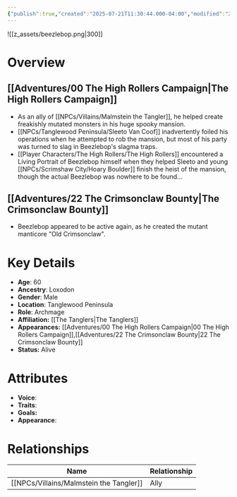 ```yaml
---
{"publish":true,"created":"2025-07-21T11:30:44.000-04:00","modified":"2025-10-17T10:19:31.699-04:00","published":"2025-10-17T10:19:31.699-04:00","cssclasses":"","Age":"60","Ancestry":"Loxodon","Gender":"Male","Location":["Tanglewood Peninsula"],"Role":["Archmage"],"Affiliation":["[[The Tanglers]]"],"Appearances":["[[00 The High Rollers Campaign]]","[[22 The Crimsonclaw Bounty]]"],"Status":"Alive"}
---
```


![[z_assets/beezlebop.png|300]]

# Overview

## [[Adventures/00 The High Rollers Campaign\|The High Rollers Campaign]]
- As an ally of [[NPCs/Villains/Malmstein the Tangler]], he helped create freakishly mutated monsters in his huge spooky mansion. 
- [[NPCs/Tanglewood Peninsula/Sleeto Van Coof]] inadvertently foiled his operations when he attempted to rob the mansion, but most of his party was turned to slag in Beezlebop's slagma traps. 
- [[Player Characters/The High Rollers/The High Rollers]] encountered a Living Portrait of Beezlebop himself when they helped Sleeto and young [[NPCs/Scrimshaw City/Hoary Boulder]] finish the heist of the mansion, though the actual Beezlebop was nowhere to be found...

## [[Adventures/22 The Crimsonclaw Bounty\|The Crimsonclaw Bounty]] 
- Beezlebop appeared to be active again, as he created the mutant manticore "Old Crimsonclaw".

# Key Details
- **Age**: 60
- **Ancestry**: Loxodon
- **Gender**: Male
- **Location**: Tanglewood Peninsula
- **Role**: Archmage
- **Affiliation:** [[The Tanglers\|The Tanglers]]
- **Appearances:** [[Adventures/00 The High Rollers Campaign\|00 The High Rollers Campaign]],[[Adventures/22 The Crimsonclaw Bounty\|22 The Crimsonclaw Bounty]]
- **Status:** Alive

# Attributes
- **Voice**: 
- **Traits**: 
- **Goals:** 
- **Appearance**: 

# Relationships

| Name                      | Relationship |
| ------------------------- | ------------ |
| [[NPCs/Villains/Malmstein the Tangler]] | Ally         |
